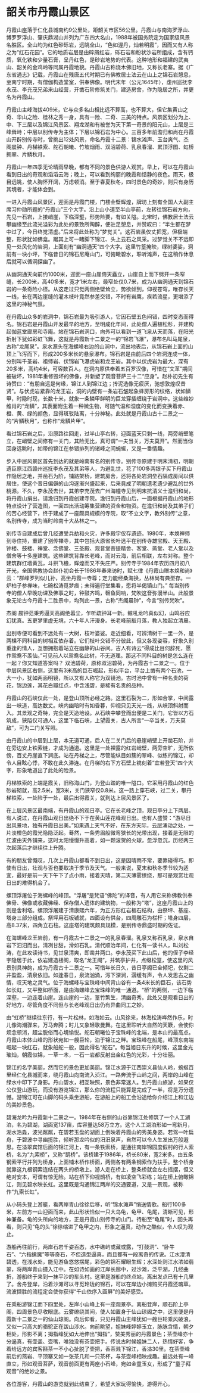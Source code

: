 # 韶关市丹霞山景区  
丹霞山座落于仁化县城南约9公里处，距韶关市区56公里。丹霞山与南海罗浮山、博罗罗浮山、肇庆鼎湖山并列为广东四大名山，1988年被国务院定为国家级风景名胜区。全山均为红色砂砾岩，远眺全山，“色如渥丹，灿若明霞”，因而又有人称之为“红石花园”。它的地质岩层是由碎屑红岩，砾石岩和粉状沙岩所组成，含有钙质，氧化铁和少量石膏，呈丹红色，是砂岩地势的代表。这种地形和福建的武夷山、韶关的金鸡岭等同属丹霞地貌。丹霞山古称烧木佛旧地，又称长老寨。据《广东省通志》记载，丹霞山在残唐五代时期已有佛教居士法云在山上之锦石岩憩息，至南宁时期，有僧伽构造堂室，供奉佛像。明代末年（公元1645年），虔州巡抚李永茂、李充茂兄弟来山经营，开凿石阶修筑关门，建造房舍，作为隐居之所，并更名为丹霞山。  

丹霞山主峰海拔409米，它与众多名山相比远不算高，也不算大，但它集黄山之奇、华山之险、桂林之秀一身，具有一险、二奇、三美的特点。风景区划分为上、中、下三层以及锦江风景区、翔龙湖和有被誉为天下第一奇景的阳元山，上层是三峰耸峙；中层以别传寺为主体；下层以锦石岩为中心。三百多年前澹归和尚在丹霞山开辟别传寺时，曾挑出12处风景，命名丹霞十二景：锦水滩声、玉台爽气、杰阁晨钟、丹梯铁索、舵石朝曦、竹坡烟雨、双沼碧荷、乳泉春溜、累顶浮图、虹桥拥翠、片鳞秋月。  

丹霞山一年四季无论晴雨早晚，都有不同的景色供游人观赏。早上，可以在丹霞山看到日出的奇观和滔滔云海；晚上，可以看到绚丽的晚霞和恬静的夜色。雨天，极目远眺，使人胸怀开阔，万虑顿消。至于春夏秋冬，四时景色的奇妙，则只有身历其境者，才能体会到。  

一进入丹霞山风景区，迎面是丹霞门楼，门楼金壁辉煌，牌坊上刻有全国人大副主席习仲勋所题的“丹霞山”三个大字。沿上山小道至半山亭前，左转往锦石岩方向，先见一石岩，上接峭崖，下临深壑，形势险要，有如关隘。北宋时，佛教居士法云攀幽缘至此流光溢彩为此处的景致所陶醉，便驻足憩息，并赞叹曰：“半生都在梦中过了，今日终觉清虚。”后来将此处称为“梦觉关”。这石岩虽仅丈把宽，但极端整，形状犹如佛龛。踞其上可一睹脚下锦江、头上云石之风采。过梦觉关不不远即见一处风化的岩洞，上面刻有“幽洞通天”四个大字。这里竹篁掩映，绿树婆娑，洞前有一块小坪，下临昔日的锦石尼庵山门，可俯瞰碧水，聆听滩声，在这稍作休息后就可以循洞探幽了。  

从幽洞通天向前约1000米，迎面一座山崖倚天矗立，山崖自上而下劈开一条窄缝，长200米，高40多米，宽才1米左右，最窄处仅0.7米，成为从幽洞通天到锦石岩的一条奇险小径。从这走过只觉两侧绝壁耸立，势欲倾到，仰视苍穹，唯存长天一线，长在两边崖缝的灌木枝叶竟然参差交错，不时有岩鹰，疾若流星，更增添了这里的神秘气氛。  

在丹霞山众多的岩洞中，锦石岩最为吸引游人，它因石壁五色间错，四时变态而得名。锦石岩是丹霞山开发最早的地方，至明成化年间，此处僧人遍植松杉，并建构起伽蓝堂廊房和寺庵。站在锦石岩洞口，向外可以看到一道飞泉从天而落，在阳光折射下犹如彩虹飞舞，这就是丹霞新十二景之一的“锦岩飞瀑”，瀑布名叫马尾泉，古称“龙尾泉”。泉水源头在海螺峰右边的山涧中，流出地表后，从锦石岩上面的山顶上飞泻而下，形成200多米长的悬泉瀑布。锦石岩是由前后四个岩洞连成一体，分别叫千圣岩、祖师岩、伏锦岩飞瀑虎岩和龙王岩。其中以伏虎岩为最大，深有20多米，高约4米，可容数百人。在洞内原供奉着五百罗汉像，可惜在“文革”期间被破坏，1981年重修毁坏的佛像，并新塑了观音菩萨三十二“应身”。赵朴初先生有诗赞曰：“有朋自远是何缘，锦江人到锦江边；抟泥选像无疲厌，驰想敦煌叹昔贤”。与伏虎岩紧靠的龙王岩，洞的内壁有一条岩石皱起象蜂房形的纹络，状如鳞甲，时隐时现，长数十米，就象一条鳞甲鲜明的巨龙穿插缠绕于岩洞中。这些维妙维肖的“龙鳞”，其表面附生着一种微生物，可随气温和湿度的变化而变换着赤、橙、黄、绿的颜色，显得斑驳陆离，十分神秘。此处就是丹霞山古十二景之一的“片鳞秋月”，也称作“龙鳞片甲”。  

看过锦石岩之后，沿原路往回走，过半山亭右转，迎面蓝天只剩一线，两旁峭壁笔立，在峭壁之间修有一关门，其险无比，真可谓“一夫当关，万夫莫开”。然而当你回身远眺时，如带的锦江在参错排列的诸峰之间蜿蜒，又是一番情趣。  

步入中层风景区首先到达的就是岭南有名的别传寺。别传寺原建于明末清初，明朝遗臣原江西赣州巡抚李永茂及其弟等人，为避乱世，花了100多两银子买下丹霞山作隐居之地，并凿石为阶，铺路架桥，建筑房舍，还将各处岩洞垒石隔成房间以供居住，使这个昔日偏僻的山沟逐渐兴盛起来，后来竟成了明朝遗老遗少避乱的世外桃源。不久，李永茂去世，其弟李充茂去广州海幢寺见到明末抗清义士澹归和尚，将丹霞山捐出，请澹归到丹霞创建寺院。澹归到丹霞山后，一面根据丹霞山的地形特点设计了营造图，一面四出活动筹集营建的资金和物资。在澹归和尚及其弟子们的苦心经营下，终于建成了一座颇具规模的寺院，取“不立文字，教外别传”之意，名别传寺，成为当时岭南十大丛林之一。  

别传寺自建成后曾几经遭受兵劫和火灾，许多殿宇仅存遗迹。1980年，本焕禅师到寺住持，重建了别传禅寺，其中包括大原省长叶选平在别传寺雄宝殿、天王殿、钟楼、鼓楼、禅堂、念佛堂、三圣殿、观音堂菩提精舍、客堂、斋堂、老人堂以及僧舍等十多座建筑。这些建筑背靠长老峰，而对云海，前后相联，左右对称。整个建筑群红墙黄瓦，斗拱飞檐，辉煌而又不失庄严。别传寺于1984年农历四月初八开光，全国佛教协会赵仆初会长于1986年春来访时，赋七律《丹霞山赠本焕和尚》云：“群峰罗列似儿孙，高坐丹霞一寺尊；定力能经桑海换，丛林尚有典型存。一炉柏子参禅味，七碗松涛觅梦痕；未得遍行堂集看，愿将半偈镇山门。” 每当别传寺的僧人早晚功课及佛事之时，钟鼓齐鸣，磬鱼同响，梵吹这音弥漫半山。此般景象无论古今丹霞十二胜景中，均列此一景，古称“杰阁晨钟”，今言“别传梵吹”。  

杰阁 晨钟范秉秀逼天高阁绝嚣尘，乍听疏钟耳一新。鲸吼龙吟真似幻，山鸣谷应幻犹真。五更梦里虚无境，六十年人汗漫身。长老峰前敲月落，教人独起立清晨。  

出别寺便可看到不远处有一大树，枝叶婆娑。走近细看，可辨清树干一里一外，是两棵不同科目的树相互依存着。它们枝叶交错不分彼此，但又各现姿容，好象久别重逢的情人，互想拥抱着站立在幽静的山谷间。古人有诗云“得成比目何辞死，愿作鸳鸯不羡仙。”可见前人以鸳鸯名此树，不无道理。那这不同科目的树是怎么连在一起？你又知道答案吗？ 双池碧荷，原称双沼碧荷，为丹霞古十二景之一。位于中层风景区右侧，这里有3米高的巨石崛起，形似平台，平台上凿有两个石池，一大一小，犹如两面明镜，所以又有人称它为双镜池。古时池中曾有一种名贵的荷花，锦边莲，其花白瓣红点，中含浅碧，是稀有名贵的品种。  

丹霞山的石峡仅此一处，是登山顶所必经之路。这里石裂为二，形如合掌，中间露出一峡道，高达数丈。峡内幽暗时有如昏暮，仰视只见天光一线，从峡顶斜射而入。其景观之奇特，完全是天造地设。从石峡中攀登而出便是二关门，它皆以方石筑成，狭隘仅可通人，这里下临石峡，上望霞关，古人所言“一卒当关，万夫莫敌”，可为二门关写照。  

由丹霞山的中层到上层，本无道可通，后人在二关门后的悬崖峭壁上开凿石阶，并在旁边安上铁索链，才成为通道。这里是一处裸露的红岩峭壁，两旁空旷，无所依傍，百丈丹崖直下涧底。站在丹梯之上，尽管能纵目如簇的翠峰、似练的锦江，却令人目眩心悸，不敢在此久滞连。在丹梯的右下方石壁上镌刻着“宜若登天”四个大字，形象地道出了此处的险景。  

丹梯铁索的上端是霞关，旧称海山门，为登山踏的唯一隘口。它采用丹霞山的红色砂岩砌就，高2.5米，宽3米，关门狭窄仅0.8米。这一路上穿石峡，过二关，攀丹梯铁索，一处险于一处，最后出得霞关，就到达上层风景区了。  

在上层风景区最南端，有丹霞山的观日亭。它在长老峰之顶，观日亭分上下两层。有人说过，在丹霞山观日出绝不下于在黄山莲花峰观日出。也有人盛赞：“游尽日出风景地，独有丹霞日出美。”如果遇上天气不好，在东方天际，云层涌动之处，一片淡橙色的霞光隐隐泛起。蓦然，一条秀眉般微弯狭长的光带出现，接着是无限的红波由天外铺来，这时太阳慢慢升高着，如一颗滚贺的火球，忽浮忽沉，历经两三次起落后才继续往上升腾。  

有的朋友曾慨叹，几次上丹霞山都看不到日出，这是因晴雨不常，要靠碰得巧。即使有日出，壮观与否也要取决于季节及天气。一般来说，夏末和秋冬季节较为适宜，最好是前一天下午下了点小雨，接着天晴，第二天薄雾缭绕，那可是观赏壮观日出的难得机会了。  

螺顶浮屠位于海螺峰的峰顶。“浮屠”是梵语“佛陀”的译音，有人用它来称佛教供奉佛骨、佛像或收藏佛经、保存僧人遗体的建筑物，一般称为“塔”，这座丹霞山上的则是舍利塔。螺顶浮屠建于清康熙六年，为正方形红岩板石结构，由祭坪、基座、塔身三部分组成。祭坪用石板铺就，四面设有供台，四周雕石为栏杆；塔身四层，高8.37米，四角立石柱。这座塔的建筑颇具规模，是别传寺鼎盛时期的佐证。  

在海螺峰龙王岩前，有一丹霞古十二景之一的乳泉春溜。乳泉又称石乳泉，泉水自岩下汩汩而出，清冽甘甜，滑如石乳。清代顺治年间，仁化有一读书人，叫刘松涛，在此攻读诗书，见甘泉清爽，即凿井两口。李永茂买下此山后，他的侄子李经宇隐居于此，依岩建造楼阁，取名“龙王阁”，并筑亭护井，点缀松篁，使这里的风景别具神韵，成为丹霞古十二景之一。可惜年长日久，昔日亭阁已全倾圯，仅剩二井盈盈，清泉依旧。如逢春日，泉流汹涌，泻下深涧，潺缓有声，令人发思古之幽情，叹天地之灵气。位于海螺峰与宝珠峰中间背山谷有一条4米长的巨石，该石势如长虹，又平整如桥面，是由海螺峰去宝珠峰的唯一通道。“桥”的两侧，一边下临深壑，一边连着山崖。连山崖的一边，篁竹繁生，清幽奇秀。此处又是观看日出的好地方，尽管角度不同但与长老峰观日出仍有异曲同工之妙。  

由“虹桥”继续往东行，有一片松林，如海如云。山风徐来，林海松涛哗然作乐，时儿像海潮骤来，万马奔腾；时儿又象轻歌曼舞。在这里聆听大自然的天簌，会使你烦念顿消，超尘脱俗而心境愉悦。舵石朝曦位于宝珠峰的北端，是本山的最高点。丹霞山本体山峰的形状宛如一艘巨轮，泊于锦江之畔。宝珠峰在船尾，峰顶东南端崛起一块红石，就象船舵一般，因此得名“舵石”。每当旭日东升的时候，这里金光璀灿，朝霞似锦，一草一木，一石一岩都反射出金红色的光彩，十分壮丽。  

锦江的名字美丽，然而它的景色更加美丽。锦江水源于江西崇义县仙人岭，蜿蜒百里经仁化县城而来，绕丹霞山向南流入浈江。一路奔流于山岭之间，两岸的山峰在绿水中印下了身影。丹山碧水，相互映照，景色非常迷人。到丹霞山旅游，如果仅公仅登山游玩，而没有游览锦江，那么你的流程只能算是完成了一半，将是万分遗憾。游锦江可在山脚的码头乘坐游船，在游船上的船工会沿途给你介绍江上和江边的美妙景色。  

碧海龙吟为丹霞新十二景之一。1984年在右侧的山谷靠锦江处修筑了一个人工湖泊，名为碧湖，湖面宽137亩，库容量达58万立方。这个人工湖泊形如一弯新月，湖水浩淼，波光粼粼，在碧若玉盘的湖面上倒映着丹霞山的秀美身姿。若驾一叶扁舟，于碧波中寻幽揽胜，倾听那龙吟似的汨汨泉声，自然可以令人生发出万般遐思。在溢翠宾馆后面的锦江河上，有一条铁索桥，是通往南岸锦园度假村的行人索桥，名为“九索桥”，又称“鹊桥”。该桥建于1986年，桥长80米，宽2米多。由五条钢索平行并列为桥身，上面铺木桥作桥面，两侧各有两条钢索作为扶手。整个桥身就靠这九根钢索连结在两头的桥墩上。游人走在桥上，整条桥就会左右摇摆，但又绝对安本，可谓有惊无险。站在桥下仰视鹊桥，有如凌空飞彩练；站在桥上俯瞰锦江，则见碧水映长虹。这里既是沟通锦江两岸的交通要道，又是一景观，被称作“九索长虹”。  

从小码头登上游艇，看两岸青山徐徐后移，听“锦水滩声”悄送情歌。船行100多米，左前方一山迎面而来，此山形状恰似一只大乌龟，龟甲、龟尾，清晰可见，形神兼备。龟的头所向的地方，正是丹霞山别传寺的山门。待船至“龟尾”时，回头再看，则只见“龟的头”徐徐缩进了龟甲之内，形象之逼真，动作之酷似，令人叹为观止。  

游船再往前行，两岸石岩千姿百态，水中礁屿或藏或露，“打鼓洞”、“卧牛石”、“六指擒魔”等等奇石，不但造型逼真，而且都有一段离奇的传说。江水澄清碧透，在浅水处，能见游鱼悠悠摆尾，彩色的锦石耀眼生辉；水深处则江水浓如翡翠，将两岸青山摄入江中。在如诗如画的江岸长廊中，过沙滩，泛平湖，几经曲折，游船终于来到一抹平沙的车头村。这里是游船的终点站，离出发点已有十几里了。舍舟登岸，沿着沙滩可以寻觅玲珑的锦石，可以在岸边小摊购买丹霞还魂草。流波撷胜的流程定会使你获得“千山依序入画屏”的美好感受。  

在乘船游锦江而下四里处，左岸小山峰上有一座观景亭。离船登岸，顺石阶上亭阁，四周景色尽收眼底。云雾缭绕其间，使人如置身于仙山琼阁之中，这里便是丹霞新十二景之一的仙山琼阁。向后仰看，只见丹霞山主峰犹如一艘巨轮乘风破浪，又似一只高大的骆驼正在跋山涉水。向前眺望，姐妹峰婷婷玉立，脉脉含情，朝夕相处，形影不离；拇指峰犹如大地伸出“拇指”，赞美秀丽的丹霞景色；茶壶峰亦十分逼真，有壶盖、壶嘴，唯独没有茶壶把手。传说古时候姐妹二人，热情好客，争着给远方的宾客斟茶一不小心扯脱了壶把，香茶溅下锦江，香溢30里。在茶壶峰前后的燕岩、平顶寨又如一张茶几和一只茶杯，与茶壶峰相映成趣。最远处有一峰直立，形如观音菩萨，观音前面更有两座小石峰，宛如金童玉女，形成了“童子拜观音”的绝妙之景。  

各位游客，丹霞山的游览就到此结束了，希望大家玩得愉快，游得开心。  

